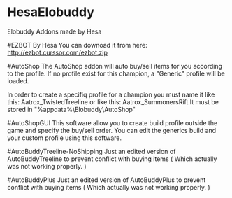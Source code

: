 # HesaElobuddy
Elobuddy Addons made by Hesa

#EZBOT By Hesa
You can downoad it from here: http://ezbot.curssor.com/ezbot.zip

#AutoShop
The AutoShop addon will auto buy/sell items for you according to the profile.
If no profile exist for this champion, a "Generic" profile will be loaded.

In order to create a specifiq profile for a champion you must name it like this:
Aatrox_TwistedTreeline
or like this: Aatrox_SummonersRift
It must be stored in "%appdata%\Elobuddy\AutoShop\"

#AutoShopGUI
This software allow you to create build profile outside the game and specify the buy/sell order.
You can edit the generics build and your custom profile using this software.

#AutoBuddyTreeline-NoShipping
Just an edited version of AutoBuddyTreeline to prevent conflict with buying items ( Which actually was not working properly. )

#AutoBuddyPlus
Just an edited version of AutoBuddyPlus to prevent conflict with buying items ( Which actually was not working properly. )